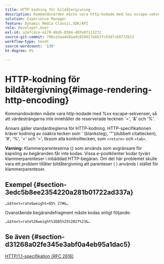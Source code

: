 ```yaml
---
title: HTTP-kodning för bildåtergivning
description: Kommandovärden måste vara http-kodade med %xx escape-sekvenser, så att värdesträngarna inte innehåller de reserverade tecknen '=', '&' och '%'.
solution: Experience Manager
feature: Dynamic Media Classic,SDK/API
role: Developer,User
exl-id: a1efc4ce-a170-4bdb-8584-407e07113272
source-git-commit: 790ce3aa4e9aadc019d17e663fc93d7c69772b23
workflow-type: tm+mt
source-wordcount: '139'
ht-degree: 0%

---
```


# HTTP-kodning för bildåtergivning{#image-rendering-http-encoding}

Kommandovärden måste vara http-kodade med %xx escape-sekvenser, så att värdesträngarna inte innehåller de reserverade tecknen &#39;=&#39;, &#39;&amp;&#39; och &#39;%&#39;.

Annars gäller standardreglerna för HTTP-kodning. HTTP-specifikationen kräver kodning av osäkra tecken som &#39; (blanksteg), &#39;&quot;&#39;(dubbelt citattecken), &#39;#&#39;, &#39;%&#39;, &#39;&lt;&#39; och &#39;>&#39;, liksom alla kontrolltecken, som `<return>` och `<tab>`.

**Varning:** Klammerparenteserna {} som används som avgränsare för kapsling av begäranden får inte kodas. Vissa e-postklienter kodar tyvärr klammerparenteser i inbäddad HTTP-begäran. Om det här problemet skulle vara ett problem tillåter bildåtergivning att parenteser ( ) används i stället för klammerparenteser.

## Exempel {#section-3edc5b8ee2354220a281b01722ad337a}

`…&$text=rate&weight=85% 27#&…`

Ovanstående begärandefragment måste kodas enligt följande:

`…&$text=rate%26weight%3D85%25%2027%23&…`

## Se även {#section-d31268a02fe345e3abf0a4eb95a1dac5}

[HTTP/1.1-specifikation (RFC 2616)](https://www.w3.org/Protocols/rfc2616/rfc2616.html)
